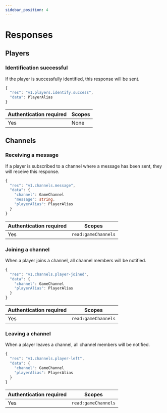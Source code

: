 ```yaml
---
sidebar_position: 4
---
```


# Responses

## Players

### Identification successful

If the player is successfully identified, this response will be sent.

```typescript
{
  "res": "v1.players.identify.success",
  "data": PlayerAlias
}
```

| Authentication required  | Scopes                  |
| ------------------------ | ----------------------- |
| Yes                      | None                    |

## Channels

### Receiving a message

If a player is subscribed to a channel where a message has been sent, they will receive this response.

```typescript
{
  "res": "v1.channels.message",
  "data": {
    "channel": GameChannel
    "message": string,
    "playerAlias": PlayerAlias
  }
}
```

| Authentication required | Scopes                  		    |
| ----------------------- | ------------------------------- |
| Yes                     | `read:gameChannels`            	|

### Joining a channel

When a player joins a channel, all channel members will be notified.

```typescript
{
  "res": "v1.channels.player-joined",
  "data": {
    "channel": GameChannel
    "playerAlias": PlayerAlias
  }
}
```

| Authentication required | Scopes                  		    |
| ----------------------- | ------------------------------- |
| Yes                     | `read:gameChannels`            	|

### Leaving a channel

When a player leaves a channel, all channel members will be notified.

```typescript
{
  "res": "v1.channels.player-left",
  "data": {
    "channel": GameChannel
    "playerAlias": PlayerAlias
  }
}
```

| Authentication required | Scopes                  		    |
| ----------------------- | ------------------------------- |
| Yes                     | `read:gameChannels`            	|
